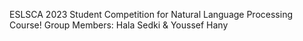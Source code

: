 ESLSCA 2023 Student Competition for Natural Language Processing Course!
Group Members: Hala Sedki & Youssef Hany
